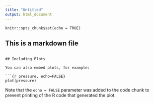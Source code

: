```yaml
---
title: "Untitled"
output: html_document
---
```


```{r setup, include=FALSE}
knitr::opts_chunk$set(echo = TRUE)
```

## This is a markdown file

```

## Including Plots

You can also embed plots, for example:

```{r pressure, echo=FALSE}
plot(pressure)
```

Note that the `echo = FALSE` parameter was added to the code chunk to prevent printing of the R code that generated the plot.
